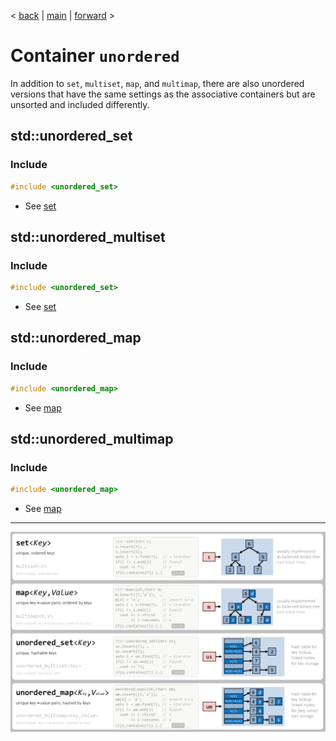 < [back](cpp08_02_00_Container_Assoziativ.md) | [main](/) | [forward](cpp08_04_Algoritmen.md) >

# Container `unordered`
In addition to `set`, `multiset`, `map`, and `multimap`, there are also unordered versions that have the same settings as the associative containers but are unsorted and included differently.

## std::unordered_set
### Include 
```cpp
#include <unordered_set>
```
- See [set](cpp08_02_01_set.md)

## std::unordered_multiset
### Include 
```cpp
#include <unordered_set>
```
- See [set](cpp08_02_01_set.md)

## std::unordered_map
### Include 
```cpp
#include <unordered_map>
```
- See [map](cpp08_02_02_set.md)

## std::unordered_multimap
### Include 
```cpp
#include <unordered_map>
```
- See [map](cpp08_02_02_set.md)

---
![Übersicht](../pic/assoziativ_containers.png)

